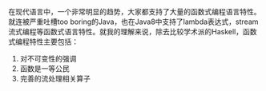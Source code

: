 在现代语言中，一个非常明显的趋势，大家都支持了大量的函数式编程语言特性。就连被严重吐槽too boring的Java，也在Java8中支持了lambda表达式，stream 流式编程等函数式语言特性。就我的理解来说，除去比较学术派的Haskell，函数式编程特性主要包括：
1. 对不可变性的强调
2. 函数是一等公民
3. 完善的流处理相关算子